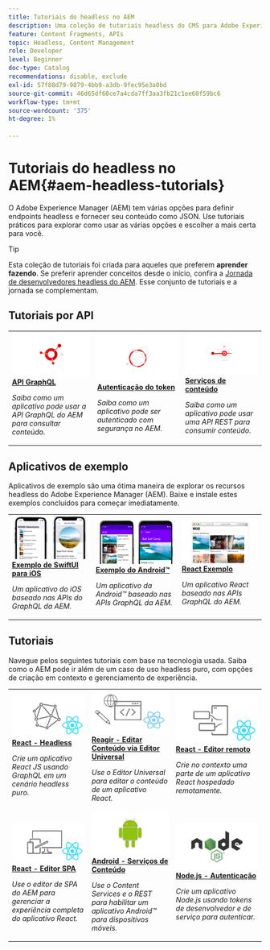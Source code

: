 ```yaml
---
title: Tutoriais do headless no AEM
description: Uma coleção de tutoriais headless do CMS para Adobe Experience Manager. Explore tutoriais por API, estrutura e aplicativos de exemplo.
feature: Content Fragments, APIs
topic: Headless, Content Management
role: Developer
level: Beginner
doc-type: Catalog
recommendations: disable, exclude
exl-id: 57f88d79-9879-4bb9-a3db-9fec95e3a0bd
source-git-commit: 46d65df60ce7a4cda7ff3aa3fb21c1ee60f59bc6
workflow-type: tm+mt
source-wordcount: '375'
ht-degree: 1%

---
```


# Tutoriais do headless no AEM{#aem-headless-tutorials}

O Adobe Experience Manager (AEM) tem várias opções para definir endpoints headless e fornecer seu conteúdo como JSON. Use tutoriais práticos para explorar como usar as várias opções e escolher a mais certa para você.

>[!TIP]
>
>Esta coleção de tutoriais foi criada para aqueles que preferem **aprender fazendo**. Se preferir aprender conceitos desde o início, confira a [Jornada de desenvolvedores headless do AEM](https://experienceleague.adobe.com/docs/experience-manager-cloud-service/content/headless/journeys/developer/overview.html). Esse conjunto de tutoriais e a jornada se complementam.

## Tutoriais por API

<table>
<tr>
  <td>
    <a href="https://experienceleague.adobe.com/docs/experience-manager-learn/getting-started-with-aem-headless/graphql/overview.html?lang=pt-BR">
      <img alt="API do GraphQL" src="./assets/graphql-icon.png" />
    </a>
    <div>
      <a href="https://experienceleague.adobe.com/docs/experience-manager-learn/getting-started-with-aem-headless/graphql/overview.html?lang=pt-BR">
    <strong>API GraphQL</strong>
    </a>
    </div>
    <p>
    <em>Saiba como um aplicativo pode usar a API GraphQL do AEM para consultar conteúdo.</em>
    <p>
  </td>
  <td>
    <a href="https://experienceleague.adobe.com/docs/experience-manager-learn/getting-started-with-aem-headless/authentication/overview.html">
    <img alt="Autenticação baseada em token" src="./assets/token-auth-icon.png" />
    </a>
    <div>
    <a href="https://experienceleague.adobe.com/docs/experience-manager-learn/getting-started-with-aem-headless/authentication/overview.html">
    <strong>Autenticação do token</strong>
    </a>
    </div>
    <p>
    <em>Saiba como um aplicativo pode ser autenticado com segurança no AEM.</em>
    </p>
  </td>
  <td>
    <a href="https://experienceleague.adobe.com/docs/experience-manager-learn/getting-started-with-aem-headless/content-services/overview.html">
      <img alt="Content Services" src="./assets/content-services.png" />
    </a>
     <div>
      <a href="https://experienceleague.adobe.com/docs/experience-manager-learn/getting-started-with-aem-headless/content-services/overview.html">
        <strong>Serviços de conteúdo</strong>
      </a>
    </div>
    <p>
    <em>Saiba como um aplicativo pode usar uma API REST para consumir conteúdo.</em>
    <p>
  </td>
</tr>
</table>

## Aplicativos de exemplo

Aplicativos de exemplo são uma ótima maneira de explorar os recursos headless do Adobe Experience Manager (AEM). Baixe e instale estes exemplos concluídos para começar imediatamente.

<table>
<tr>
  <td>
    <a href="https://experienceleague.adobe.com/docs/experience-manager-learn/getting-started-with-aem-headless/graphql/example-apps/ios-swiftui-app.html">
      <img alt="Exemplo do iOS" src="./assets/ios-example.png" />
    </a>
    <div>
      <a href="https://experienceleague.adobe.com/docs/experience-manager-learn/getting-started-with-aem-headless/graphql/example-apps/ios-swiftui-app.html">
    <strong>Exemplo de SwiftUI para iOS</strong>
    </a>
    </div>
    <p>
    <em>Um aplicativo do iOS baseado nas APIs do GraphQL da AEM.</em>
    <p>
  </td>
  <td>
    <a href="https://experienceleague.adobe.com/docs/experience-manager-learn/getting-started-with-aem-headless/graphql/example-apps/android-app.html">
    <img alt="Exemplo do Android" src="./assets/android-example.png" />
    </a>
    <div>
    <a href="https://experienceleague.adobe.com/docs/experience-manager-learn/getting-started-with-aem-headless/graphql/example-apps/android-app.html">
    <strong>Exemplo do Android™</strong>
    </a>
    </div>
    <p>
    <em>Um aplicativo da Android™ baseado nas APIs GraphQL da AEM.</em>
    </p>
  </td>
  <td>
    <a href="https://experienceleague.adobe.com/docs/experience-manager-learn/getting-started-with-aem-headless/graphql/example-apps/react-app.html">
      <img alt="Exemplo do React" src="./assets/react-example.png" />
    </a>
     <div>
      <a href="https://experienceleague.adobe.com/docs/experience-manager-learn/getting-started-with-aem-headless/graphql/example-apps/react-app.html">
        <strong>React Exemplo</strong>
      </a>
    </div>
    <p>
    <em>Um aplicativo React baseado nas APIs GraphQL do AEM.</em>
    <p>
  </td>
</tr>
</table>

## Tutoriais

Navegue pelos seguintes tutoriais com base na tecnologia usada. Saiba como o AEM pode ir além de um caso de uso headless puro, com opções de criação em contexto e gerenciamento de experiência.

<table>
<tr>
  <td>
    <a href="https://experienceleague.adobe.com/docs/experience-manager-learn/getting-started-with-aem-headless/graphql/multi-step/overview.html?lang=pt-BR">
      <img alt="React - Headless" src="./assets/react-headless.png" />
    </a>
    <div>
      <a href="https://experienceleague.adobe.com/docs/experience-manager-learn/getting-started-with-aem-headless/graphql/overview.html?lang=pt-BR">
    <strong>React - Headless</strong>
    </a>
    </div>
    <p>
    <em>Crie um aplicativo React JS usando GraphQL em um cenário headless puro.</em>
    <p>
  </td>
  <td>
    <a href="https://experienceleague.adobe.com/en/docs/experience-manager-learn/cloud-service/developing/universal-editor/react-app-editing/overview">
      <img alt="React - Editar Conteúdo via Editor Universal" src="./assets/react-universal-editor.png" />
    </a>
     <div>
      <a href="https://experienceleague.adobe.com/en/docs/experience-manager-learn/cloud-service/developing/universal-editor/react-app-editing/overview">
        <strong>Reagir - Editar Conteúdo via Editor Universal</strong>
      </a>
    </div>
    <p>
    <em>Use o Editor Universal para editar o conteúdo de um aplicativo React.</em>
    <p>
  </td>  
  <td>
    <a href="https://experienceleague.adobe.com/docs/experience-manager-learn/getting-started-with-aem-headless/spa-editor/remote-spa/overview.html">
    <img alt="React - Editor remoto" src="./assets/react-remote.png" />
    </a>
    <div>
    <a href="https://experienceleague.adobe.com/docs/experience-manager-learn/getting-started-with-aem-headless/spa-editor/remote-spa/overview.html">
    <strong>React - Editor remoto</strong>
    </a>
    </div>
    <p>
    <em>Crie no contexto uma parte de um aplicativo React hospedado remotamente.</em>
    </p>
  </td>
</tr>
<tr>  
  <td>
    <a href="https://experienceleague.adobe.com/docs/experience-manager-learn/getting-started-with-aem-headless/spa-editor/react/overview.html">
      <img alt="React - Editor SPA" src="./assets/react-spa-editor.png" />
    </a>
     <div>
      <a href="https://experienceleague.adobe.com/docs/experience-manager-learn/getting-started-with-aem-headless/spa-editor/react/overview.html">
        <strong>React - Editor SPA</strong>
      </a>
    </div>
    <p>
    <em>Use o editor de SPA do AEM para gerenciar a experiência completa do aplicativo React.</em>
    <p>
  </td>
  <td>
    <a href="https://experienceleague.adobe.com/docs/experience-manager-learn/getting-started-with-aem-headless/content-services/overview.html">
    <img alt="Android - Serviços de conteúdo" src="./assets/android.png" />
    </a>
    <div>
    <a href="https://experienceleague.adobe.com/docs/experience-manager-learn/getting-started-with-aem-headless/content-services/overview.html">
    <strong>Android - Serviços de Conteúdo</strong>
    </a>
    </div>
    <p>
    <em>Use o Content Services e o REST para habilitar um aplicativo Android™ para dispositivos móveis.</em>
    </p>
  </td>
  <td>
    <a href="https://experienceleague.adobe.com/docs/experience-manager-learn/getting-started-with-aem-headless/authentication/overview.html">
      <img alt="Node.js - Autenticação" src="./assets/node-js.png" />
    </a>
     <div>
      <a href="https://experienceleague.adobe.com/docs/experience-manager-learn/getting-started-with-aem-headless/authentication/overview.html">
        <strong>Node.js - Autenticação</strong>
      </a>
    </div>
    <p>
    <em>Crie um aplicativo Node.js usando tokens de desenvolvedor e de serviço para autenticar.</em>
    <p>
  </td>
</tr>
</table>
